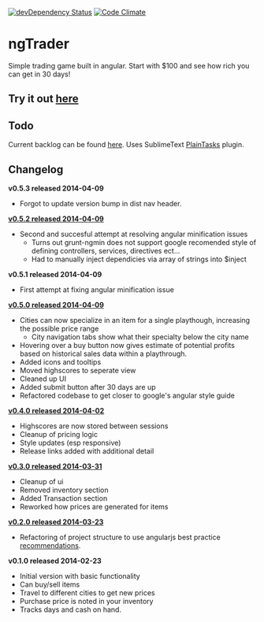 [![devDependency Status](https://david-dm.org/jarekb84/ngTrader/dev-status.png)](https://david-dm.org/jarekb84/ngTrader#info=devDependencies) [![Code Climate](https://codeclimate.com/github/jarekb84/ngTrader.png)](https://codeclimate.com/github/jarekb84/ngTrader)

ngTrader
================
Simple trading game built in angular. Start with $100 and see how rich you can get in 30 days!

## Try it out [here](http://jarekb84.github.io/ngTrader)

## Todo
Current backlog can be found [here](todo.todo). Uses SublimeText [PlainTasks](https://sublime.wbond.net/packages/PlainTasks) plugin.

## Changelog
**v0.5.3 released 2014-04-09**
* Forgot to update version bump in dist nav header.

**[v0.5.2 released 2014-04-09](https://github.com/jarekb84/ngTrader/releases/tag/v0.5.2)**
* Second and succesful attempt at resolving angular minification issues
    - Turns out grunt-ngmin does not support google recomended style of defining controllers, services, directives ect...
    - Had to manually inject dependicies via array of strings into $inject

**v0.5.1 released 2014-04-09**
* First attempt at fixing angular minification issue

**[v0.5.0 released 2014-04-09](https://github.com/jarekb84/ngTrader/releases/tag/v0.5.0)**
* Cities can now specialize in an item for a single playthough, increasing the possible price range
    - City navigation tabs show what their specialty below the city name
* Hovering over a buy button now gives estimate of potential profits based on historical sales data within a playthrough.
* Added icons and tooltips
* Moved highscores to seperate view
* Cleaned up UI
* Added submit button after 30 days are up
* Refactored codebase to get closer to google's angular style guide

**[v0.4.0 released 2014-04-02](https://github.com/jarekb84/ngTrader/releases/tag/v0.4.0)**
* Highscores are now stored between sessions
* Cleanup of pricing logic
* Style updates (esp responsive)
* Release links added with additional detail

**[v0.3.0 released 2014-03-31](https://github.com/jarekb84/ngTrader/releases/tag/v0.3.0)**
* Cleanup of ui
* Removed inventory section    
* Added Transaction section    
* Reworked how prices are generated for items    

**[v0.2.0 released 2014-03-23](https://github.com/jarekb84/ngTrader/releases/tag/v0.3.0)**
* Refactoring of project structure to use angularjs best practice [recommendations](https://docs.google.com/document/d/1XXMvReO8-Awi1EZXAXS4PzDzdNvV6pGcuaF4Q9821Es/pub).

**v0.1.0 released 2014-02-23**
* Initial version with basic functionality
* Can buy/sell items
* Travel to different cities to get new prices
* Purchase price is noted in your inventory
* Tracks days and cash on hand.